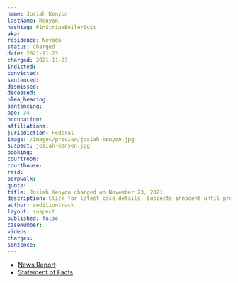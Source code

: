 ```yaml
---
name: Josiah Kenyon
lastName: Kenyon
hashtag: PinStripeBoilerSuit
aka:
residence: Nevada
status: Charged
date: 2021-11-23
charged: 2021-11-23
indicted:
convicted:
sentenced:
dismissed:
deceased:
plea_hearing:
sentencing:
age: 34
occupation:
affiliations:
jurisdiction: Federal
image: /images/preview/josiah-kenyon.jpg
suspect: josiah-kenyon.jpg
booking:
courtroom:
courthouse:
raid:
perpwalk:
quote:
title: Josiah Kenyon charged on November 23, 2021
description: Click for latest case details. Suspects innocent until proven guilty.
author: seditiontrack
layout: suspect
published: false
caseNumber:
videos:
charges:
sentence:
---
```

- [News Report](https://thisisreno.com/2021/12/nevada-man-faces-charges-in-jan-6-capitol-assault/)
- [Statement of Facts](https://www.justice.gov/usao-dc/press-release/file/1453156/download)
